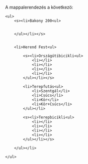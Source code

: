 A mappalerendezés a következö:

    <ul>
        <s><li>Bakony 200<ul>


        </ul></li></s>


        <li>Herend Fest<ul>

            <s><li>Országútibicikli<ul>
                <li></li>
                <li></li>
                <li></li>
                <li></li>
            </ul></li></s>

            <li>Terepfutás<ul>
                <li>Szentgál</li>
                <li>Csúcs</li>
                <li>Kör</li>
                <li>Kör+Csúcs</li>
            </ul></li>

            <s><li>Terepbicikli<ul>
                <li></li>
                <li></li>
                <li></li>
                <li></li>
            </ul></li></s>

        </ul></li>

    </ul>
